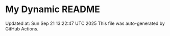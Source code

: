 # My Dynamic README
Updated at: Sun Sep 21 13:22:47 UTC 2025
This file was auto-generated by GitHub Actions.

